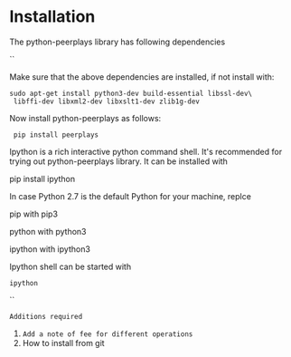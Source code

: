 # Installation

The python-peerplays library has following dependencies

\`\`

Make sure that the above dependencies are installed, if not install with:

```text
sudo apt-get install python3-dev build-essential libssl-dev\
 libffi-dev libxml2-dev libxslt1-dev zlib1g-dev
```

Now install python-peerplays as follows:

```text
 pip install peerplays
```

Ipython is a rich interactive python command shell. It's recommended for trying out python-peerplays library. It can be installed with

pip install ipython 

In case Python 2.7 is the default Python for your machine, replce

pip with pip3

python with python3

ipython with ipython3

Ipython shell can be started with

`ipython`

\`\`

`Additions required`

1. `Add a note of fee for different operations`
2. How to install from git 





